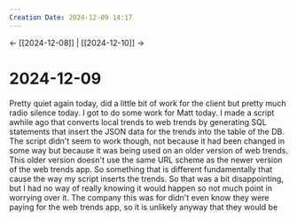 ```yaml
---
Creation Date: 2024-12-09 14:17
---
```


<- [[2024-12-08]] | [[2024-12-10]]  ->

# 2024-12-09
Pretty quiet again today, did a little bit of work for the client but pretty much radio silence today. I got to do some work for Matt today. I made a script awhile ago that converts local trends to web trends by generating SQL statements that insert the JSON data for the trends into the table of the DB. The script didn't seem to work though, not because it had been changed in some way but because it was being used on an older version of web trends. This older version doesn't use the same URL scheme as the newer version of the web trends app. So something that is different fundamentally that cause the way my script inserts the trends. So that was a bit disappointing, but I had no way of really knowing it would happen so not much point in worrying over it. The company this was for didn't even know they were paying for the web trends app, so it is unlikely anyway that they would be 